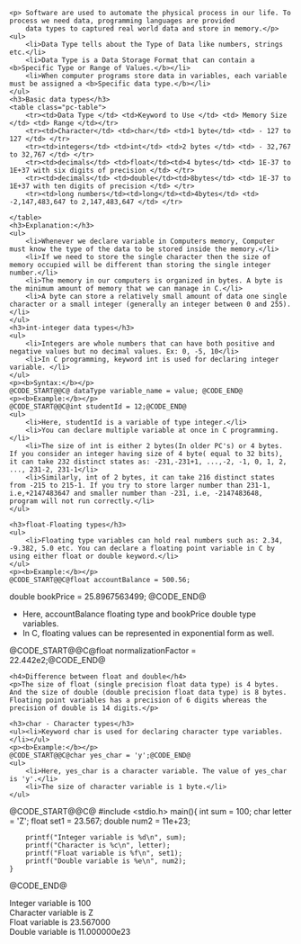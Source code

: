 	<p> Software are used to automate the physical process in our life. To process we need data, programming languages are provided 
		data types to captured real world data and store in memory.</p>
	<ul>
		<li>Data Type tells about the Type of Data like numbers, strings etc.</li>
		<li>Data Type is a Data Storage Format that can contain a <b>Specific Type or Range of Values.</b></li>
		<li>When computer programs store data in variables, each variable must be assigned a <b>Specific data type.</b></li>
	</ul>
	<h3>Basic data types</h3>
	<table class="pc-table">
		<tr><td>Data Type </td> <td>Keyword to Use </td> <td> Memory Size </td> <td> Range </td></tr>
		<tr><td>Character</td> <td>char</td> <td>1 byte</td> <td> - 127 to 127 </td> </tr>
		<tr><td>integers</td> <td>int</td> <td>2 bytes </td> <td> - 32,767 to 32,767 </td> </tr>
		<tr><td>decimals</td> <td>float</td><td>4 bytes</td> <td> 1E-37 to 1E+37 with six digits of precision </td> </tr>
		<tr><td>decimals</td> <td>double</td><td>8bytes</td> <td> 1E-37 to 1E+37 with ten digits of precision </td> </tr>
		<tr><td>long numbers</td><td>long</td><td>4bytes</td> <td> -2,147,483,647 to 2,147,483,647 </td> </tr>
		
	</table>
	<h3>Explanation:</h3>
	<ul>
		<li>Whenever we declare variable in Computers memory, Computer must know the type of the data to be stored inside the memory.</li>
		<li>If we need to store the single character then the size of memory occupied will be different than storing the single integer number.</li>
		<li>The memory in our computers is organized in bytes. A byte is the minimum amount of memory that we can manage in C.</li>
		<li>A byte can store a relatively small amount of data one single character or a small integer (generally an integer between 0 and 255).</li>
	</ul>
	<h3>int-integer data types</h3>
	<ul>
		<li>Integers are whole numbers that can have both positive and negative values but no decimal values. Ex: 0, -5, 10</li>
		<li>In C programming, keyword int is used for declaring integer variable. </li>
	</ul>
	<p><b>Syntax:</b></p>
	@CODE_START@@C@ dataType variable_name = value; @CODE_END@
	<p><b>Example:</b></p>
	@CODE_START@@C@int studentId = 12;@CODE_END@
	<ul>
		<li>Here, studentId is a variable of type integer.</li>
		<li>You can declare multiple variable at once in C programming. </li>	
		<li>The size of int is either 2 bytes(In older PC's) or 4 bytes. If you consider an integer having size of 4 byte( equal to 32 bits), it can take 232 distinct states as: -231,-231+1, ...,-2, -1, 0, 1, 2, ..., 231-2, 231-1</li>
		<li>Similarly, int of 2 bytes, it can take 216 distinct states from -215 to 215-1. If you try to store larger number than 231-1, i.e,+2147483647 and smaller number than -231, i.e, -2147483648, program will not run correctly.</li>
	</ul>
	
	<h3>float-Floating types</h3>
	<ul>
		<li>Floating type variables can hold real numbers such as: 2.34, -9.382, 5.0 etc. You can declare a floating point variable in C by using either float or double keyword.</li>	
	</ul>
	<p><b>Example:</b></p>
	@CODE_START@@C@float accountBalance = 500.56;
double bookPrice = 25.8967563499;
	@CODE_END@
	<ul>
		<li>Here, accountBalance floating type and bookPrice double type variables.</li>
		<li>In C, floating values can be represented in exponential form as well.</li>
	</ul>
	@CODE_START@@C@float normalizationFactor = 22.442e2;@CODE_END@
	
	<h4>Difference between float and double</h4>
	<p>The size of float (single precision float data type) is 4 bytes. And the size of double (double precision float data type) is 8 bytes. Floating point variables has a precision of 6 digits whereas the precision of double is 14 digits.</p>
	
	<h3>char - Character types</h3>
	<ul><li>Keyword char is used for declaring character type variables.</li></ul>
	<p><b>Example:</b></p>
	@CODE_START@@C@char yes_char = 'y';@CODE_END@
	<ul>
		<li>Here, yes_char is a character variable. The value of yes_char is 'y'.</li>
		<li>The size of character variable is 1 byte.</li>
	</ul>
@CODE_START@@C@	#include <stdio.h>
	main(){
		int     sum = 100;
		char    letter = 'Z';
		float   set1 = 23.567;
		double  num2 = 11e+23;

		printf("Integer variable is %d\n", sum);
		printf("Character is %c\n", letter);
		printf("Float variable is %f\n", set1);
		printf("Double variable is %e\n", num2);
	}
@CODE_END@
<div class="output-panel"> 
	<p>
		Integer variable is 100 <br>
		Character variable is Z <br>
		Float variable is 23.567000 <br>
		Double variable is 11.000000e23
	</p>
</div>	


	
	
